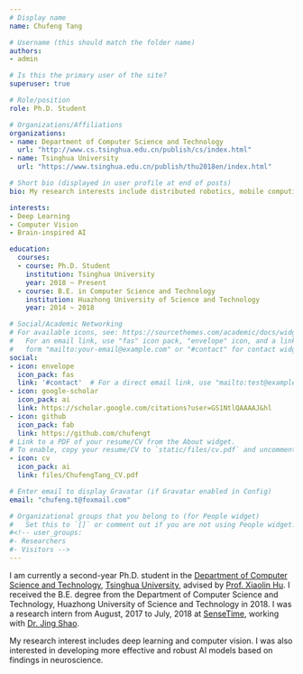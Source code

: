 ```yaml
---
# Display name
name: Chufeng Tang

# Username (this should match the folder name)
authors:
- admin

# Is this the primary user of the site?
superuser: true

# Role/position
role: Ph.D. Student

# Organizations/Affiliations
organizations:
- name: Department of Computer Science and Technology
  url: "http://www.cs.tsinghua.edu.cn/publish/cs/index.html"
- name: Tsinghua University
  url: "https://www.tsinghua.edu.cn/publish/thu2018en/index.html"

# Short bio (displayed in user profile at end of posts)
bio: My research interests include distributed robotics, mobile computing and programmable matter.

interests:
- Deep Learning
- Computer Vision
- Brain-inspired AI

education:
  courses:
  - course: Ph.D. Student
    institution: Tsinghua University
    year: 2018 ~ Present
  - course: B.E. in Computer Science and Technology
    institution: Huazhong University of Science and Technology
    year: 2014 ~ 2018

# Social/Academic Networking
# For available icons, see: https://sourcethemes.com/academic/docs/widgets/#icons
#   For an email link, use "fas" icon pack, "envelope" icon, and a link in the
#   form "mailto:your-email@example.com" or "#contact" for contact widget.
social:
- icon: envelope
  icon_pack: fas
  link: '#contact'  # For a direct email link, use "mailto:test@example.org".
- icon: google-scholar
  icon_pack: ai
  link: https://scholar.google.com/citations?user=GS1NtlQAAAAJ&hl
- icon: github
  icon_pack: fab
  link: https://github.com/chufengt
# Link to a PDF of your resume/CV from the About widget.
# To enable, copy your resume/CV to `static/files/cv.pdf` and uncomment the lines below.  
- icon: cv
  icon_pack: ai
  link: files/ChufengTang_CV.pdf

# Enter email to display Gravatar (if Gravatar enabled in Config)
email: "chufeng.t@foxmail.com"

# Organizational groups that you belong to (for People widget)
#   Set this to `[]` or comment out if you are not using People widget.  
#<!-- user_groups:
#- Researchers
#- Visitors -->
---
```


I am currently a second-year Ph.D. student in the [Department of Computer Science and Technology](http://www.cs.tsinghua.edu.cn/publish/cs/index.html), [Tsinghua University](https://www.tsinghua.edu.cn/publish/thu2018en/index.html), advised by [Prof. Xiaolin Hu](http://www.xlhu.cn/). I received the B.E. degree from the Department of Computer Science and Technology, Huazhong University of Science and Technology in 2018.
I was a research intern from August, 2017 to July, 2018 at [SenseTime](https://www.sensetime.com/), working with [Dr. Jing Shao](https://amandajshao.github.io/).

My research interest includes deep learning and computer vision. I was also interested in developing more effective and robust AI models based on findings in neuroscience.
